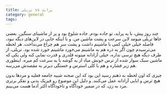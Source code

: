 ```yaml
---
title: تریلی vs پراید
category: general
tags:
---
```



چند روز پیش، با یه پراید، تو جاده بودم. جاده شلوغ بود و پر از ماشینای سنگین. بعضی جاها تریلی میومد لاین سرعت و پشت ماشین من. و با اینکه جایی در لاین‌های دیگه نبود، فاصله خیلی خیلی کمی با ماشینم داشت و پشت سر هم چراغ می‌نداخت. هر لحظه می‌ترسیدم چون اگر یه ذره هم به ماشینم می‌خورد ماشینم خورد شده بود. تریلی، از طرف دیگه هیچ ترسی نداره، خیلی آزادانه میتونه قلدری و قدرت نمایی کنه ولی یکی که ماشین سبک سوار شده از ترس جونش میاد از یه گوشه با یه سرعت کم میره. اینطوری هم زیر فشاره و هم با کلی استرس و خستگی دیرتر به مقصدش می‌رسه.

چیزی که اون لحظه به ذهنم رسید این بود که این صحنه شبیه جامعه فعلیه و مردها بدون هیچ ترس و ابایی آزادانه عمل می‌کنند. و دلیل این موضوع رو فیزیک بدنی و تفکر برتری مرد به زن، که در ضمیر خودآگاه و ناخوداگاه اکثر آدما هست می‌بینم. 
